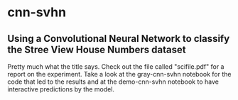 # cnn-svhn
## Using a Convolutional Neural Network to classify the Stree View House Numbers dataset
Pretty much what the title says. Check out the file called "scifile.pdf" for a report on the experiment. Take a look at the gray-cnn-svhn notebook for the code that led to the results and at the demo-cnn-svhn notebook to have interactive predictions by the model.
